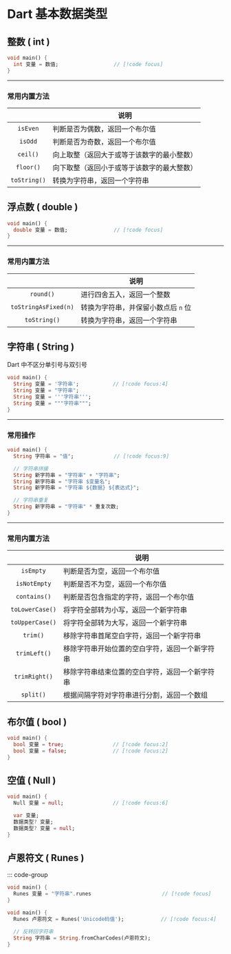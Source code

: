 # Dart 基本数据类型

## 整数 ( int )

```dart
void main() {
  int 变量 = 数值;                  // [!code focus]
}
```

---

### 常用内置方法

|              | 说明                                       |
| :----------: | ------------------------------------------ |
|   `isEven`   | 判断是否为偶数，返回一个布尔值             |
|   `isOdd`    | 判断是否为奇数，返回一个布尔值             |
|   `ceil()`   | 向上取整（返回大于或等于该数字的最小整数） |
|  `floor()`   | 向下取整（返回小于或等于该数字的最大整数） |
| `toString()` | 转换为字符串，返回一个字符串               |

## 浮点数 ( double )

```dart
void main() {
  double 变量 = 数值;               // [!code focus]
}
```

---

### 常用内置方法

|                      | 说明                                |
| :------------------: | ----------------------------------- |
|      `round()`       | 进行四舍五入，返回一个整数          |
| `toStringAsFixed(n)` | 转换为字符串，并保留小数点后 `n` 位 |
|     `toString()`     | 转换为字符串，返回一个字符串        |

## 字符串 ( String )

Dart 中不区分单引号与双引号

```dart
void main() {
  String 变量 = '字符串';           // [!code focus:4]
  String 变量 = "字符串";
  String 变量 = '''字符串''';
  String 变量 = """字符串""";
}
```

---

### 常用操作

```dart [字符串方法创建]
void main() {
  String 字符串 = "值";             // [!code focus:9]

  // 字符串拼接
  String 新字符串 = "字符串" + "字符串";
  String 新字符串 = "字符串 $变量名";
  String 新字符串 = "字符串 ${数据} ${表达式}";

  // 字符串重复
  String 新字符串 = "字符串" * 重复次数;
}
```

---

### 常用内置方法

|                 | 说明                                           |
| :-------------: | ---------------------------------------------- |
|    `isEmpty`    | 判断是否为空，返回一个布尔值                   |
|  `isNotEmpty`   | 判断是否不为空，返回一个布尔值                 |
|  `contains()`   | 判断是否包含指定的字符，返回一个布尔值         |
| `toLowerCase()` | 将字符全部转为小写，返回一个新字符串           |
| `toUpperCase()` | 将字符全部转为大写，返回一个新字符串           |
|    `trim()`     | 移除字符串首尾空白字符，返回一个新字符串       |
|  `trimLeft()`   | 移除字符串开始位置的空白字符，返回一个新字符串 |
|  `trimRight()`  | 移除字符串结束位置的空白字符，返回一个新字符串 |
|    `split()`    | 根据间隔字符对字符串进行分割，返回一个数组     |

## 布尔值 ( bool )

```dart [字符串方法创建]
void main() {
  bool 变量 = true;                // [!code focus:2]
  bool 变量 = false;               // [!code focus:2]
}
```

## 空值 ( Null )

```dart
void main() {
  Null 变量 = null;                // [!code focus:6]

  var 变量;
  数据类型? 变量;
  数据类型? 变量 = null;
}
```

## 卢恩符文 ( Runes )

::: code-group

```dart [字符串方法创建]
void main() {
  Runes 变量 = "字符串".runes                       // [!code focus]
}
```

```dart [构造函数创建]
void main() {
  Runes 卢恩符文 = Runes('Unicode码值');            // [!code focus:4]

  // 反转回字符串
  String 字符串 = String.fromCharCodes(卢恩符文);
}
```
